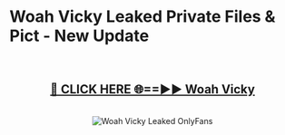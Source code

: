 # Woah Vicky Leaked Private Files & Pict - New Update
<br>
<div align="center">
<h2><a href="https://mediafilles.blogspot.com/?title=Woah_Vicky" rel="nofollow">🔴 CLICK HERE 🌐==►► Woah Vicky</a></h2>
<br>
<a href="https://mediafilles.blogspot.com/?title=Woah_Vicky" rel="nofollow" data-target="animated-image.originalLink"><img src="https://i.ibb.co.com/WyWwxjT/player-gif2.gif" alt="Woah Vicky Leaked OnlyFans" style="max-width: 100%; display: inline-block;" data-target="animated-image.originalImage"></a>
</div>
<br>